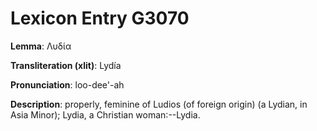 # Lexicon Entry G3070

**Lemma**: Λυδία

**Transliteration (xlit)**: Lydía

**Pronunciation**: loo-dee'-ah

**Description**:
properly, feminine of Ludios (of foreign origin) (a Lydian, in Asia Minor); Lydia, a Christian woman:--Lydia.
